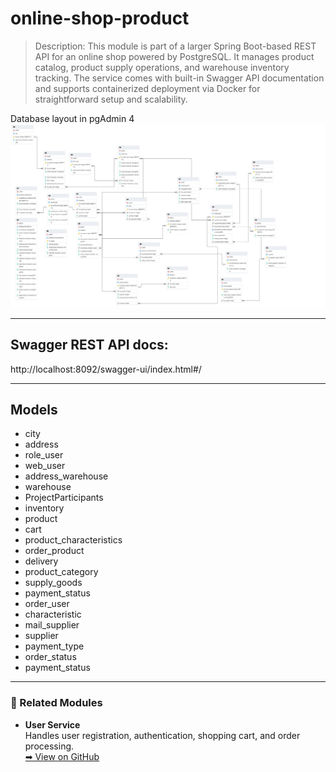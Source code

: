 # online-shop-product

>Description:
>This module is part of a larger Spring Boot-based REST API for an online shop powered by PostgreSQL.
>It manages product catalog, product supply operations, and warehouse inventory tracking.
>The service comes with built-in Swagger API documentation and supports containerized deployment via Docker for straightforward setup and scalability.

Database layout in pgAdmin 4
![Структура БД](postgFile.pgerd.png)
_________
## Swagger REST API docs:
http://localhost:8092/swagger-ui/index.html#/
_________

## Models

+ city
+ address
+ role_user
+ web_user
+ address_warehouse
+ warehouse
+ ProjectParticipants
+ inventory
+ product
+ cart
+ product_characteristics
+ order_product
+ delivery
+ product_category
+ supply_goods
+ payment_status
+ order_user
+ characteristic
+ mail_supplier
+ supplier
+ payment_type
+ order_status
+ payment_status
_________

### 🔗 Related Modules

- **User Service**  
  Handles user registration, authentication, shopping cart, and order processing.  
  [➡ View on GitHub]([https://github.com/username/user-service](https://github.com/LestFeeD/online-shop-user))



